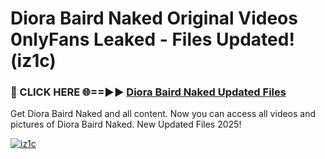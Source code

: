 # Diora Baird Naked Original Videos 0nlyFans Leaked - Files Updated! (iz1c)

<h3>🔴 CLICK HERE 🌐==►► <a href="https://tinyurl.com/yckcrads" rel="nofollow">Diora Baird Naked Updated Files</a></h3>

Get Diora Baird Naked and all content. Now you can access all videos and pictures of Diora Baird Naked. New Updated Files 2025!

[![iz1c](https://i.imgur.com/hpKpOFt.gif)](https://tinyurl.com/yckcrads)
